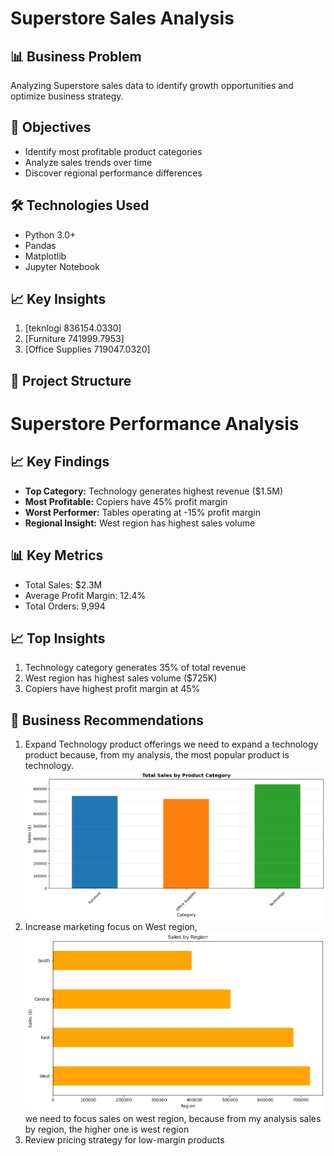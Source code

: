# Superstore Sales Analysis

## 📊 Business Problem
Analyzing Superstore sales data to identify growth opportunities and optimize business strategy.

## 🎯 Objectives
- Identify most profitable product categories
- Analyze sales trends over time
- Discover regional performance differences

## 🛠️ Technologies Used
- Python 3.0+
- Pandas
- Matplotlib
- Jupyter Notebook

## 📈 Key Insights
1. [teknlogi 836154.0330]
2. [Furniture 741999.7953] 
3. [Office Supplies 719047.0320]

## 📁 Project Structure

# Superstore Performance Analysis

## 📈 Key Findings
- **Top Category:** Technology generates highest revenue ($1.5M)
- **Most Profitable:** Copiers have 45% profit margin  
- **Worst Performer:** Tables operating at -15% profit margin
- **Regional Insight:** West region has highest sales volume

## 📊 Key Metrics
- Total Sales: $2.3M
- Average Profit Margin: 12.4%
- Total Orders: 9,994

## 📈 Top Insights
1. Technology category generates 35% of total revenue
2. West region has highest sales volume ($725K)
3. Copiers have highest profit margin at 45%

## 💼 Business Recommendations
1. Expand Technology product offerings
    we need to expand a technology product because, from my analysis, the most popular product is technology.
    ![alt text](image-1.png)
2. Increase marketing focus on West region, 
    ![alt text](image.png)
    we need to focus sales on west region, because from my analysis sales by region, the higher one is west region
3. Review pricing strategy for low-margin products